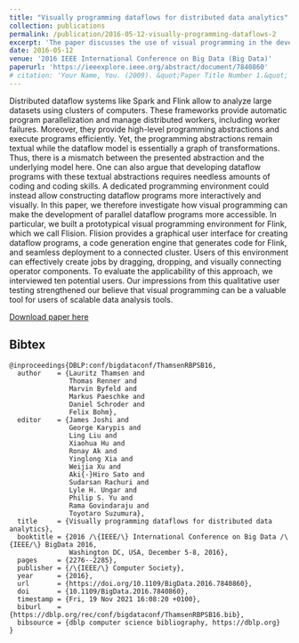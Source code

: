 ```yaml
---
title: "Visually programming dataflows for distributed data analytics"
collection: publications
permalink: /publication/2016-05-12-visually-programming-dataflows-2
excerpt: 'The paper discusses the use of visual programming in the development of parallel dataflow programs for distributed dataflow systems such as Flink. A prototypical visual programming environment called Flision was built and evaluated through qualitative user testing, indicating that visual programming can be a valuable tool for users of scalable data analysis tools.'
date: 2016-05-12
venue: '2016 IEEE International Conference on Big Data (Big Data)'
paperurl: 'https://ieeexplore.ieee.org/abstract/document/7840860'
# citation: 'Your Name, You. (2009). &quot;Paper Title Number 1.&quot; <i>Journal 1</i>. 1(1).'
---
```

Distributed dataflow systems like Spark and Flink allow to analyze large datasets using clusters of computers. These frameworks provide automatic program parallelization and manage distributed workers, including worker failures. Moreover, they provide high-level programming abstractions and execute programs efficiently. Yet, the programming abstractions remain textual while the dataflow model is essentially a graph of transformations. Thus, there is a mismatch between the presented abstraction and the underlying model here. One can also argue that developing dataflow programs with these textual abstractions requires needless amounts of coding and coding skills. A dedicated programming environment could instead allow constructing dataflow programs more interactively and visually. In this paper, we therefore investigate how visual programming can make the development of parallel dataflow programs more accessible. In particular, we built a prototypical visual programming environment for Flink, which we call Flision. Flision provides a graphical user interface for creating dataflow programs, a code generation engine that generates code for Flink, and seamless deployment to a connected cluster. Users of this environment can effectively create jobs by dragging, dropping, and visually connecting operator components. To evaluate the applicability of this approach, we interviewed ten potential users. Our impressions from this qualitative user testing strengthened our believe that visual programming can be a valuable tool for users of scalable data analysis tools.

[Download paper here](https://lauritzthamsen.org/assets/texts/ThamsenRennerByfeldPaeschkeSchroederBoehm_2016_VisuallyProgrammingDataflowsForDistributedDataAnalytics.pdf)

## Bibtex

```
@inproceedings{DBLP:conf/bigdataconf/ThamsenRBPSB16,
  author    = {Lauritz Thamsen and
               Thomas Renner and
               Marvin Byfeld and
               Markus Paeschke and
               Daniel Schroder and
               Felix Bohm},
  editor    = {James Joshi and
               George Karypis and
               Ling Liu and
               Xiaohua Hu and
               Ronay Ak and
               Yinglong Xia and
               Weijia Xu and
               Aki{-}Hiro Sato and
               Sudarsan Rachuri and
               Lyle H. Ungar and
               Philip S. Yu and
               Rama Govindaraju and
               Toyotaro Suzumura},
  title     = {Visually programming dataflows for distributed data analytics},
  booktitle = {2016 /\{IEEE/\} International Conference on Big Data /\{IEEE/\} BigData 2016,
               Washington DC, USA, December 5-8, 2016},
  pages     = {2276--2285},
  publisher = {/\{IEEE/\} Computer Society},
  year      = {2016},
  url       = {https://doi.org/10.1109/BigData.2016.7840860},
  doi       = {10.1109/BigData.2016.7840860},
  timestamp = {Fri, 19 Nov 2021 16:08:20 +0100},
  biburl    = {https://dblp.org/rec/conf/bigdataconf/ThamsenRBPSB16.bib},
  bibsource = {dblp computer science bibliography, https://dblp.org}
}
```
